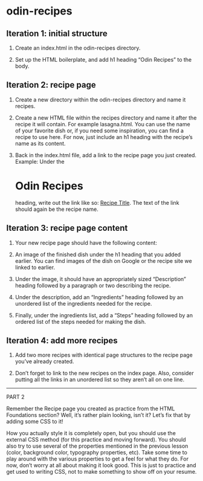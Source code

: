 # odin-recipes

## Iteration 1: initial structure

1. Create an index.html in the odin-recipes directory.

2. Set up the HTML boilerplate, and add h1 heading “Odin Recipes” to the body.

## Iteration 2: recipe page

1. Create a new directory within the odin-recipes directory and name it recipes.

2. Create a new HTML file within the recipes directory and name it after the recipe it will contain. For example lasagna.html. You can use the name of your favorite dish or, if you need some inspiration, you can find a recipe to use here. For now, just include an h1 heading with the recipe’s name as its content.

3. Back in the index.html file, add a link to the recipe page you just created. Example: Under the <h1>Odin Recipes</h1> heading, write out the link like so: <a href="recipes/recipename.html">Recipe Title</a>. The text of the link should again be the recipe name.

## Iteration 3: recipe page content

1. Your new recipe page should have the following content:

2. An image of the finished dish under the h1 heading that you added earlier. You can find images of the dish on Google or the recipe site we linked to earlier.

3. Under the image, it should have an appropriately sized “Description” heading followed by a paragraph or two describing the recipe.

4. Under the description, add an “Ingredients” heading followed by an unordered list of the ingredients needed for the recipe.

5. Finally, under the ingredients list, add a “Steps” heading followed by an ordered list of the steps needed for making the dish.

## Iteration 4: add more recipes

1. Add two more recipes with identical page structures to the recipe page you’ve already created.

2. Don’t forget to link to the new recipes on the index page. Also, consider putting all the links in an unordered list so they aren’t all on one line.

---

PART 2

Remember the Recipe page you created as practice from the HTML Foundations section? Well, it’s rather plain looking, isn’t it? Let’s fix that by adding some CSS to it!

How you actually style it is completely open, but you should use the external CSS method (for this practice and moving forward). You should also try to use several of the properties mentioned in the previous lesson (color, background color, typography properties, etc). Take some time to play around with the various properties to get a feel for what they do. For now, don’t worry at all about making it look good. This is just to practice and get used to writing CSS, not to make something to show off on your resume.
